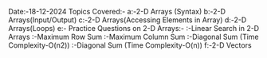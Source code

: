 Date:-18-12-2024
Topics Covered:-
a:-2-D Arrays (Syntax)
b:-2-D Arrays(Input/Output)
c:-2-D Arrays(Accessing Elements in Array)
d:-2-D Arrays(Loops)
e:- Practice Questions on 2-D Arrays:-
  :-Linear Search in 2-D Arrays
  :-Maximum Row Sum
  :-Maximum Column Sum
  :-Diagonal Sum (Time Complexity-O(n2))
  :-Diagonal Sum (Time Complexity-O(n))
f:-2-D Vectors

